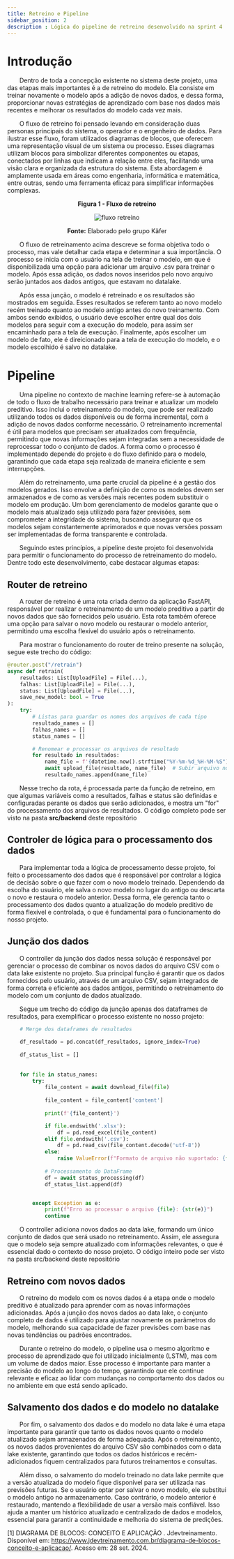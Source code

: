 ```yaml
---
title: Retreino e Pipeline
sidebar_position: 2
description : Lógica do pipeline de retreino desenvolvido na sprint 4
---
```


# Introdução

&emsp;&emsp;Dentro de toda a concepção existente no sistema deste projeto, uma das etapas mais importantes é a de retreino do modelo. Ela consiste em treinar novamente o modelo após a adição de novos dados, e dessa forma, proporcionar novas estratégias de aprendizado com base nos dados mais recentes e melhorar os resultados do modelo cada vez mais. 

&emsp;&emsp;O fluxo de retreino foi pensado levando em consideração duas personas principais do sistema, o operador e o engenheiro de dados. Para ilustrar esse fluxo, foram utilizados diagramas de blocos, que oferecem uma representação visual de um sistema ou processo. Esses diagramas utilizam blocos para simbolizar diferentes componentes ou etapas, conectados por linhas que indicam a relação entre eles, facilitando uma visão clara e organizada da estrutura do sistema. Esta abordagem é amplamente usada em áreas como engenharia, informática e matemática, entre outras, sendo uma ferramenta eficaz para simplificar informações complexas.

<p align="center"><b> Figura 1 - Fluxo de retreino</b></p>
<div align="center" class="zoom-image">
  <img src={require('../../../../static/img/fluxoRetreino.jpg').default} alt="fluxo retreino"/>
  <p><b>Fonte:</b> Elaborado pelo grupo Käfer</p>
</div>

&emsp;&emsp;O fluxo de retreinamento acima descreve se forma objetiva todo o processo, mas vale detalhar cada etapa e determinar a sua importância. O processo se inicia com o usuário na tela de treinar o modelo, em que é disponibilizada uma opção para adicionar um arquivo .csv para treinar o modelo. Após essa adição, os dados novos inseridos pelo novo arquivo serão juntados aos dados antigos, que estavam no datalake. 

&emsp;&emsp;Após essa junção, o modelo é retreinado e os resultados são mostrados em seguida. Esses resultados se referem tanto ao novo modelo recém treinado quanto ao modelo antigo antes do novo treinamento. Com ambos sendo exibidos, o usuário deve escolher entre qual dos dois modelos para seguir com a execução do modelo, para assim ser encaminhado para a tela de execução. Finalmente, após escolher um modelo de fato, ele é direicionado para a tela de execução do modelo, e o modelo escolhido é salvo no datalake.

# Pipeline

&emsp;&emsp;Uma pipeline no contexto de machine learning refere-se à automação de todo o fluxo de trabalho necessário para treinar e atualizar um modelo preditivo. Isso inclui o retreinamento do modelo, que pode ser realizado utilizando todos os dados disponíveis ou de forma incremental, com a adição de novos dados conforme necessário. O retreinamento incremental é útil para modelos que precisam ser atualizados com frequência, permitindo que novas informações sejam integradas sem a necessidade de reprocessar todo o conjunto de dados. A forma como o processo é implementado depende do projeto e do fluxo definido para o modelo, garantindo que cada etapa seja realizada de maneira eficiente e sem interrupções.

&emsp;&emsp;Além do retreinamento, uma parte crucial da pipeline é a gestão dos modelos gerados. Isso envolve a definição de como os modelos devem ser armazenados e de como as versões mais recentes podem substituir o modelo em produção. Um bom gerenciamento de modelos garante que o modelo mais atualizado seja utilizado para fazer previsões, sem comprometer a integridade do sistema, buscando assegurar que os modelos sejam constantemente aprimorados e que novas versões possam ser implementadas de forma transparente e controlada. 

&emsp;&emsp;Seguindo estes princípios, a pipeline deste projeto foi desenvolvida para permitir o funcionamento do processo de retreinamento do modelo. Dentre todo este desenvolvimento, cabe destacar algumas etapas:

## Router de retreino

&emsp;&emsp;A router de retreino é uma rota criada dentro da aplicação FastAPI, responsável por realizar o retreinamento de um modelo preditivo a partir de novos dados que são fornecidos pelo usuário. Esta rota também oferece uma opção para salvar o novo modelo ou restaurar o modelo anterior, permitindo uma escolha flexível do usuário após o retreinamento.

&emsp;&emsp;Para mostrar o funcionamento do router de treino presente na solução, segue este trecho do código:

```python
@router.post("/retrain")
async def retrain(
    resultados: List[UploadFile] = File(...),
    falhas: List[UploadFile] = File(...),
    status: List[UploadFile] = File(...),
    save_new_model: bool = True
):
    try:
        # Listas para guardar os nomes dos arquivos de cada tipo
        resultado_names = []
        falhas_names = []
        status_names = []

        # Renomear e processar os arquivos de resultado
        for resultado in resultados:
            name_file = f'{datetime.now().strftime("%Y-%m-%d_%H-%M-%S")}_resultado_{resultado.filename}'
            await upload_file(resultado, name_file)  # Subir arquivo no Data Lake (simulação)
            resultado_names.append(name_file)
```
&emsp;&emsp;Nesse trecho da rota, é processada parte da função de retreino, em que algumas variáveis como a resultados, falhas e status são definidas e configuradas perante os dados que serão adicionados, e mostra um "for" do processamento dos arquivos de resultados. O código completo pode ser visto na pasta **src/backend** deste repositório

## Controler de lógica para o processamento dos dados

&emsp;&emsp;Para implementar toda a lógica de processamento desse projeto, foi feito o processamento dos dados que é responsável por controlar a lógica de decisão sobre o que fazer com o novo modelo treinado. Dependendo da escolha do usuário, ele salva o novo modelo no lugar do antigo ou descarta o novo e restaura o modelo anterior. Dessa forma, ele gerencia tanto o processamento dos dados quanto a atualização do modelo preditivo de forma flexível e controlada, o que é fundamental para o funcionamento do nosso projeto.

## Junção dos dados

&emsp;&emsp;O controller da junção dos dados nessa solução é responsável por gerenciar o processo de combinar os novos dados do arquivo CSV com o data lake existente no projeto. Sua principal função é garantir que os dados fornecidos pelo usuário, através de um arquivo CSV, sejam integrados de forma correta e eficiente aos dados antigos, permitindo o retreinamento do modelo com um conjunto de dados atualizado.

&emsp;&emsp;Segue um trecho do código da junção apenas dos dataframes de resultados, para exemplificar o processo existente no nosso projeto:

```python
    # Merge dos dataframes de resultados
    
    df_resultado = pd.concat(df_resultados, ignore_index=True)
        
    df_status_list = []
    
    
    for file in status_names:
        try:
            file_content = await download_file(file)
            
            file_content = file_content['content']
            
            print(f'{file_content}')

            if file.endswith('.xlsx'):
                df = pd.read_excel(file_content)
            elif file.endswith('.csv'):
                df = pd.read_csv(file_content.decode('utf-8'))
            else:
                raise ValueError(f"Formato de arquivo não suportado: {file}")
            
            # Processamento do DataFrame
            df = await status_processing(df)
            df_status_list.append(df)


        except Exception as e:
            print(f"Erro ao processar o arquivo {file}: {str(e)}")
            continue
```

&emsp;&emsp;O controller adiciona novos dados ao data lake, formando um único conjunto de dados que será usado no retreinamento. Assim, ele assegura que o modelo seja sempre atualizado com informações relevantes, o que é essencial dado o contexto do nosso projeto. O código inteiro pode ser visto na pasta src/backend deste repositório

## Retreino com novos dados

&emsp;&emsp;O retreino do modelo com os novos dados é a etapa onde o modelo preditivo é atualizado para aprender com as novas informações adicionadas. Após a junção dos novos dados ao data lake, o conjunto completo de dados é utilizado para ajustar novamente os parâmetros do modelo, melhorando sua capacidade de fazer previsões com base nas novas tendências ou padrões encontrados.

&emsp;&emsp;Durante o retreino do modelo, o pipeline usa o mesmo algoritmo e processo de aprendizado que foi utilizado inicialmente (LSTM), mas com um volume de dados maior. Esse processo é importante para manter a precisão do modelo ao longo do tempo, garantindo que ele continue relevante e eficaz ao lidar com mudanças no comportamento dos dados ou no ambiente em que está sendo aplicado.

## Salvamento dos dados e do modelo no datalake

&emsp;&emsp;Por fim, o salvamento dos dados e do modelo no data lake é uma etapa importante para garantir que tanto os dados novos quanto o modelo atualizado sejam armazenados de forma adequada. Após o retreinamento, os novos dados provenientes do arquivo CSV são combinados com o data lake existente, garantindo que todos os dados históricos e recém-adicionados fiquem centralizados para futuros treinamentos e consultas.

&emsp;&emsp;Além disso, o salvamento do modelo treinado no data lake permite que a versão atualizada do modelo fique disponível para ser utilizada nas previsões futuras. Se o usuário optar por salvar o novo modelo, ele substitui o modelo antigo no armazenamento. Caso contrário, o modelo anterior é restaurado, mantendo a flexibilidade de usar a versão mais confiável. Isso ajuda a manter um histórico atualizado e centralizado de dados e modelos, essencial para garantir a continuidade e melhoria do sistema de predições.

[1] DIAGRAMA DE BLOCOS: CONCEITO E APLICAÇÃO
. Jdevtreinamento. Disponível em: https://www.jdevtreinamento.com.br/diagrama-de-blocos-conceito-e-aplicacao/. Acesso em: 28 set. 2024.
